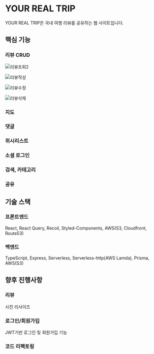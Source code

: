 # YOUR REAL TRIP
YOUR REAL TRIP은 국내 여행 리뷰를 공유하는 웹 사이트입니다.

## 핵심 기능
### 리뷰 CRUD

![리뷰조회2](https://user-images.githubusercontent.com/106265483/211388069-0f8cfcad-84e1-41d6-850f-9f1935b6e360.gif)

![리뷰작성](https://user-images.githubusercontent.com/106265483/211388308-848b16b3-ffe6-4fb7-89e3-28a04a5c8ad1.gif)

![리뷰수정](https://user-images.githubusercontent.com/106265483/211388680-a8065932-322d-4f50-89f8-e981c37706d4.gif)

![리뷰삭제](https://user-images.githubusercontent.com/106265483/211388732-4f255545-7efc-4785-9d54-47ea6b443a72.gif)

### 지도

### 댓글

### 위시리스트

### 소셜 로그인

### 검색, 카테고리

### 공유

## 기술 스택
### 프론트엔드
React, React Query, Recoil, Styled-Components, AWS(S3, Cloudfront, Route53)

### 백엔드
TypeScript, Express, Serverless, Serverless-http(AWS Lamda), Prisma, AWS(S3)

## 향후 진행사항
### 리뷰
사진 리사이즈

### 로그인/회원가입
JWT기반 로그인 및 회원가입 기능

### 코드 리팩토링
